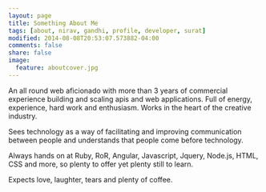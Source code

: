 ```yaml
---
layout: page
title: Something About Me
tags: [about, nirav, gandhi, profile, developer, surat]
modified: 2014-08-08T20:53:07.573882-04:00
comments: false
share: false
image:
  feature: aboutcover.jpg
---
```


An all round web aficionado with more than 3 years of commercial experience building and scaling apis and web applications. Full of energy, experience, hard work and enthusiasm. Works in the heart of the creative industry.


Sees technology as a way of facilitating and improving communication between people and understands that people come before technology.

Always hands on at Ruby, RoR, Angular, Javascript, Jquery, Node.js, HTML, CSS and more, so plenty to offer yet plenty still to learn.

Expects love, laughter, tears and plenty of coffee.